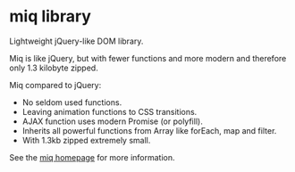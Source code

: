 # miq library

Lightweight jQuery-like DOM library.

Miq is like jQuery, but with fewer functions and more modern and therefore only 1.3 kilobyte zipped.

Miq compared to jQuery:

* No seldom used functions.
* Leaving animation functions to CSS transitions.
* AJAX function uses modern Promise (or polyfill).
* Inherits all powerful functions from Array like forEach, map and filter.
* With 1.3kb zipped extremely small.

See the [miq homepage](http://www.bitstorm.org/javascript/miq/) for more information.
